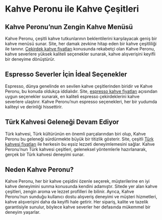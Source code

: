 <h1>Kahve Peronu ile Kahve Çeşitleri</h1>

<h2>Kahve Peronu’nun Zengin Kahve Menüsü</h2>

Kahve Peronu, çeşitli kahve tutkunlarının beklentilerini karşılayacak geniş bir kahve menüsü sunar. Site, her damak zevkine hitap eden bir kahve çeşitliliği ile tanınır. <a href="https://www.kahveperonu.com/">Çekirdek kahve fiyatları</a> konusunda rekabetçi olan Kahve Peronu, kahve severlere yüksek kaliteli seçenekler sunarak, kahve alışverişini keyifli bir deneyime dönüştürür.

<h2>Espresso Severler İçin İdeal Seçenekler</h2>

Espresso, dünya genelinde en sevilen kahve çeşitlerinden biridir ve Kahve Peronu, bu konuda oldukça iddialıdır. Site, <a href="https://www.kahveperonu.com/kategori/espresso-kahve">espresso kahve fiyatları</a> açısından uygun seçenekler sunarak, en kaliteli espresso çekirdeklerini kahve severlere ulaştırır. Kahve Peronu’nun espresso seçenekleri, her bir yudumda kaliteyi ve derinliği hissettirir.

<h2>Türk Kahvesi Geleneği Devam Ediyor</h2>

Türk kahvesi, Türk kültürünün en önemli parçalarından biri olup, Kahve Peronu bu geleneği sürdürmekte büyük bir titizlik gösterir. Site, çeşitli <a href="https://www.kahveperonu.com/kategori/turk-kahvesi">Türk kahvesi fiyatları</a> ile herkesin bu eşsiz lezzeti deneyimlemesini sağlar. Kahve Peronu’nun Türk kahvesi çeşitleri, geleneksel yöntemlerle hazırlanarak, gerçek bir Türk kahvesi deneyimi sunar.

<h2>Neden Kahve Peronu?</h2>

Kahve Peronu, her bir kahve çeşidini özenle seçerek, müşterilerine en iyi kahve deneyimini sunma konusunda kendini adamıştır. Sitede yer alan kahve çeşitleri, zengin aroma ve lezzet profilleri ile bilinir. Ayrıca, Kahve Peronu’nun sunduğu kullanıcı dostu alışveriş deneyimi ve müşteri hizmetleri, kahve alışverişini daha da keyifli hale getirir. Her sipariş, kalite ve tazelik garantisiyle sunulur, böylece kahve severler her defasında mükemmel bir deneyim yaşarlar.

